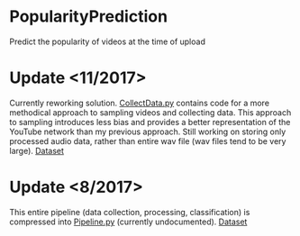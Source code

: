 # PopularityPrediction
Predict the popularity of videos at the time of upload

# Update <11/2017>
Currently reworking solution. [CollectData.py](https://github.com/eldinsahbaz/VideoPopularity/blob/master/new/CollectData.py) contains code for a more methodical approach to sampling videos and collecting data. This approach to sampling introduces less bias and provides a better representation of the YouTube network than my previous approach. Still working on storing only processed audio data, rather than entire wav file (wav files tend to be very large). [Dataset](https://drive.google.com/file/d/1k6IWXeL_T_lngPzb8vwcPxZXWJ_Tib1F/view?usp=sharing)

# Update <8/2017>
This entire pipeline (data collection, processing, classification) is compressed into [Pipeline.py](https://github.com/eldinsahbaz/VideoPopularity/blob/master/old/Pipeline.py) (currently undocumented). [Dataset](https://drive.google.com/drive/folders/0B7MeMtrGJAEhbnhLZWVJOVN1UlE?usp=sharing)
